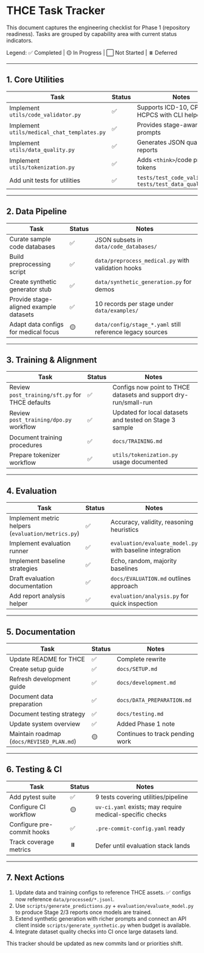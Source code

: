 # THCE Task Tracker

This document captures the engineering checklist for Phase 1 (repository readiness). Tasks are grouped by capability area with current status indicators.

Legend: ✅ Completed | 🟡 In Progress | ⬜ Not Started | ⏸️ Deferred

---

## 1. Core Utilities

| Task | Status | Notes |
| ---- | ------ | ----- |
| Implement `utils/code_validator.py` | ✅ | Supports ICD-10, CPT, HCPCS with CLI helper |
| Implement `utils/medical_chat_templates.py` | ✅ | Provides stage-aware prompts |
| Implement `utils/data_quality.py` | ✅ | Generates JSON quality reports |
| Implement `utils/tokenization.py` | ✅ | Adds `<think>`/code prefix tokens |
| Add unit tests for utilities | ✅ | `tests/test_code_validator.py`, `tests/test_data_quality.py` |

---

## 2. Data Pipeline

| Task | Status | Notes |
| ---- | ------ | ----- |
| Curate sample code databases | ✅ | JSON subsets in `data/code_databases/` |
| Build preprocessing script | ✅ | `data/preprocess_medical.py` with validation hooks |
| Create synthetic generator stub | ✅ | `data/synthetic_generation.py` for demos |
| Provide stage-aligned example datasets | ✅ | 10 records per stage under `data/examples/` |
| Adapt data configs for medical focus | 🟡 | `data/config/stage_*.yaml` still reference legacy sources |

---

## 3. Training & Alignment

| Task | Status | Notes |
| ---- | ------ | ----- |
| Review `post_training/sft.py` for THCE defaults | ✅ | Configs now point to THCE datasets and support dry-run/small-run |
| Review `post_training/dpo.py` workflow | ✅ | Updated for local datasets and tested on Stage 3 sample |
| Document training procedures | ✅ | `docs/TRAINING.md` |
| Prepare tokenizer workflow | ✅ | `utils/tokenization.py` usage documented |

---

## 4. Evaluation

| Task | Status | Notes |
| ---- | ------ | ----- |
| Implement metric helpers (`evaluation/metrics.py`) | ✅ | Accuracy, validity, reasoning heuristics |
| Implement evaluation runner | ✅ | `evaluation/evaluate_model.py` with baseline integration |
| Implement baseline strategies | ✅ | Echo, random, majority baselines |
| Draft evaluation documentation | ✅ | `docs/EVALUATION.md` outlines approach |
| Add report analysis helper | ✅ | `evaluation/analysis.py` for quick inspection |

---

## 5. Documentation

| Task | Status | Notes |
| ---- | ------ | ----- |
| Update README for THCE | ✅ | Complete rewrite |
| Create setup guide | ✅ | `docs/SETUP.md` |
| Refresh development guide | ✅ | `docs/development.md` |
| Document data preparation | ✅ | `docs/DATA_PREPARATION.md` |
| Document testing strategy | ✅ | `docs/testing.md` |
| Update system overview | ✅ | Added Phase 1 note |
| Maintain roadmap (`docs/REVISED_PLAN.md`) | 🟡 | Continues to track pending work |

---

## 6. Testing & CI

| Task | Status | Notes |
| ---- | ------ | ----- |
| Add pytest suite | ✅ | 9 tests covering utilities/pipeline |
| Configure CI workflow | 🟡 | `uv-ci.yaml` exists; may require medical-specific checks |
| Configure pre-commit hooks | ✅ | `.pre-commit-config.yaml` ready |
| Track coverage metrics | ⏸️ | Defer until evaluation stack lands |

---

## 7. Next Actions

1. Update data and training configs to reference THCE assets. ✅ configs now reference `data/processed/*.jsonl`.
2. Use `scripts/generate_predictions.py` + `evaluation/evaluate_model.py` to produce Stage 2/3 reports once models are trained.
3. Extend synthetic generation with richer prompts and connect an API client inside `scripts/generate_synthetic.py` when budget is available.
4. Integrate dataset quality checks into CI once large datasets land.

This tracker should be updated as new commits land or priorities shift.
